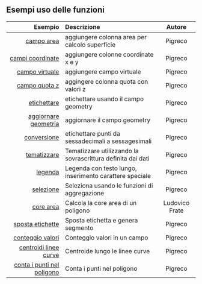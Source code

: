 ## Esempi uso delle funzioni

Esempio|Descrizione|Autore
------:|:----------|:------:
[campo area](./es/add_col_area.md)|aggiungere colonna area per calcolo superficie|Pigreco
[campi coordinate](./es/add_coord_xy.md)|aggiungere colonne coordinate x e y|Pigreco
[campo virtuale](./es/add_campo_virtuale.md)|aggiungere campo virtuale|Pigreco
[campo quota z](./es/add_col_z.md)|aggingere colonna quota con valori z|Pigreco
[etichettare](./es/etichette.md)|etichettare usando il campo geometry|Pigreco
[aggiornare geometria](./es/agg_geom.md)|aggiornare il campo geometry|Pigreco
[conversione](./es/conversione.md)|etichettare punti da sessadecimali a sessagesimali|Pigreco
[tematizzare](./es/tematizzare.md)|Tematizzare utilizzando la sovrascrittura definita dai dati|Pigreco
[legenda](./es/espressione_regolare.md)|Legenda con testo lungo, inserimento carattere speciale|Pigreco
[selezione](./es/select_with_aggregate.md)|Seleziona usando le funzioni di aggregazione|Pigreco
[core area](./es/core_area.md)|Calcola la core area di un poligono | Ludovico Frate
[sposta etichette](./es/sposta_etichetta_linea.md)|Sposta etichetta e genera segmento|Pigreco
[conteggio valori](./es/conteggio.md)|Conteggio valori in un campo|Pigreco
[centroidi linee curve](./es/centroid_linee.md)|Centroide lungo le linee curve|Pigreco
[conta i punti nel poligono](./es/conta_punti_in_poligono.md)|Conta i punti nel poligono|Pigreco
